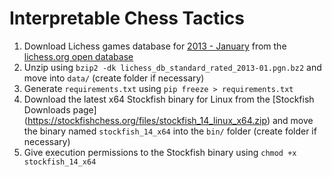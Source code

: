 # Interpretable Chess Tactics

1. Download Lichess games database for [2013 -
   January](https://database.lichess.org/standard/lichess_db_standard_rated_2013-01.pgn.bz2) from
   the [lichess.org open database](https://database.lichess.org/)
2. Unzip using `bzip2 -dk lichess_db_standard_rated_2013-01.pgn.bz2` and move into `data/` (create
   folder if necessary)
3. Generate `requirements.txt` using `pip freeze > requirements.txt`
4. Download the latest x64 Stockfish binary for Linux from the [Stockfish Downloads page]
   (https://stockfishchess.org/files/stockfish_14_linux_x64.zip) and move the binary named
   `stockfish_14_x64` into the `bin/` folder (create folder if necessary)
5. Give execution permissions to the Stockfish binary using `chmod +x stockfish_14_x64`